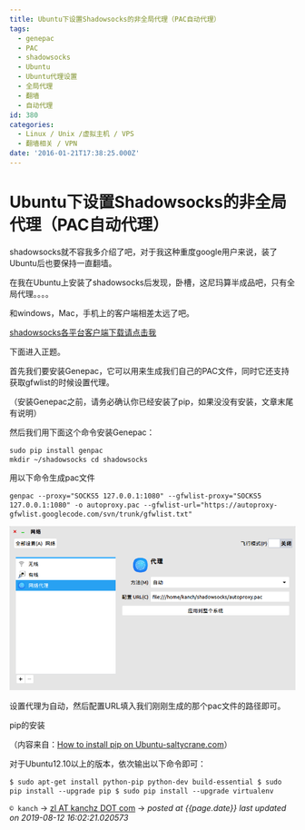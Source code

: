 ```yaml
---
title: Ubuntu下设置Shadowsocks的非全局代理（PAC自动代理）
tags:
  - genepac
  - PAC
  - shadowsocks
  - Ubuntu
  - Ubuntu代理设置
  - 全局代理
  - 翻墙
  - 自动代理
id: 380
categories:
  - Linux / Unix /虚拟主机 / VPS
  - 翻墙相关 / VPN
date: '2016-01-21T17:38:25.000Z'
---
```


# Ubuntu下设置Shadowsocks的非全局代理（PAC自动代理）

shadowsocks就不容我多介绍了吧，对于我这种重度google用户来说，装了Ubuntu后也要保持一直翻墙。

在我在Ubuntu上安装了shadowsocks后发现，卧槽，这尼玛算半成品吧，只有全局代理。。。。

和windows，Mac，手机上的客户端相差太远了吧。

[shadowsocks各平台客户端下载请点击我](https://shadowsocks.com/client.html)

下面进入正题。

首先我们要安装Genepac，它可以用来生成我们自己的PAC文件，同时它还支持获取gfwlist的时候设置代理。

（安装Genepac之前，请务必确认你已经安装了pip，如果没没有安装，文章末尾有说明）

然后我们用下面这个命令安装Genepac：

```
sudo pip install genpac
mkdir ~/shadowsocks cd shadowsocks
```

用以下命令生成pac文件

```
genpac --proxy="SOCKS5 127.0.0.1:1080" --gfwlist-proxy="SOCKS5 127.0.0.1:1080" -o autoproxy.pac --gfwlist-url="https://autoproxy-gfwlist.googlecode.com/svn/trunk/gfwlist.txt" 
```

[![pac\_set](https://raw.githubusercontent.com/ankanch/blog/master/images/wp-content/uploads/2016/01/pac_set.png)](https://raw.githubusercontent.com/ankanch/blog/master/images/wp-content/uploads/2016/01/pac_set.png)

设置代理为自动，然后配置URL填入我们刚刚生成的那个pac文件的路径即可。

pip的安装

（内容来自：[How to install pip on Ubuntu-saltycrane.com](http://www.saltycrane.com/blog/2010/02/how-install-pip-ubuntu/)）

对于Ubuntu12.10以上的版本，依次输出以下命令即可：

```
$ sudo apt-get install python-pip python-dev build-essential $ sudo pip install --upgrade pip $ sudo pip install --upgrade virtualenv
```





`© kanch` → [zl AT kanchz DOT com](kanchisme@gmail.com) → _posted at {{page.date}}_
_last updated on 2019-08-12 16:02:21.020573_